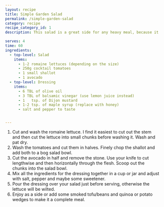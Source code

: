 ```yaml
---
layout: recipe
title: Simple Garden Salad
permalink: /simple-garden-salad
category: recipe
recipe_category_id: 1
description: This salad is a great side for any heavy meal, because it is light and fresh. I personally just love raw cocktail tomatoes, they're a must in any salad. However, the trickiest part is the dressing, if it's not good, the salad won't taste at all, but if it's good you might just eat the whole bowl and forget about your main! Sometimes I'll add some pan-fried tofu or beans to this salad and have it as a main with some toasted rye bread on the side... perfect if it's hot outside and you feel like have something refreshing.

serves: 4
time: 60
ingredients:
  - top-level: Salad
    items:
      - 1-2 romaine lettuces (depending on the size)
      - 250g cocktail tomatoes
      - 1 small shallot
      - 1 avocado
  - top-level: Dressing
    items:
      - 6 TBL of olive oil
      - 3 TBL of balsamic vinegar (use lemon juice instead)
      - 1	tsp. of Dijon mustard
      - 1-2 tsp. of maple syrup (replace with honey)
      - salt and pepper to taste


---
```

1.	Cut and wash the romaine lettuce. I find it easiest to cut out the stem and then cut the lettuce into small chunks before washing it. Wash and pat dry.
2.	Wash the tomatoes and cut them in halves. Finely chop the shallot and add both to a bog salad bowl.
3.	Cut the avocado in half and remove the stone. Use your knife to cut lengthwise and then horizontally through the flesh. Scoop out the chunks into the salad bowl.
4.	Mix all the ingredients for the dressing together in a cup or jar and adjust with salt, pepper and maybe some sweetener.
5.	Pour the dressing over your salad just before serving, otherwise the lettuce will be wilted.
6.	Enjoy as a side or add some smoked tofu/beans and quinoa or potato wedges to make it a complete meal.
